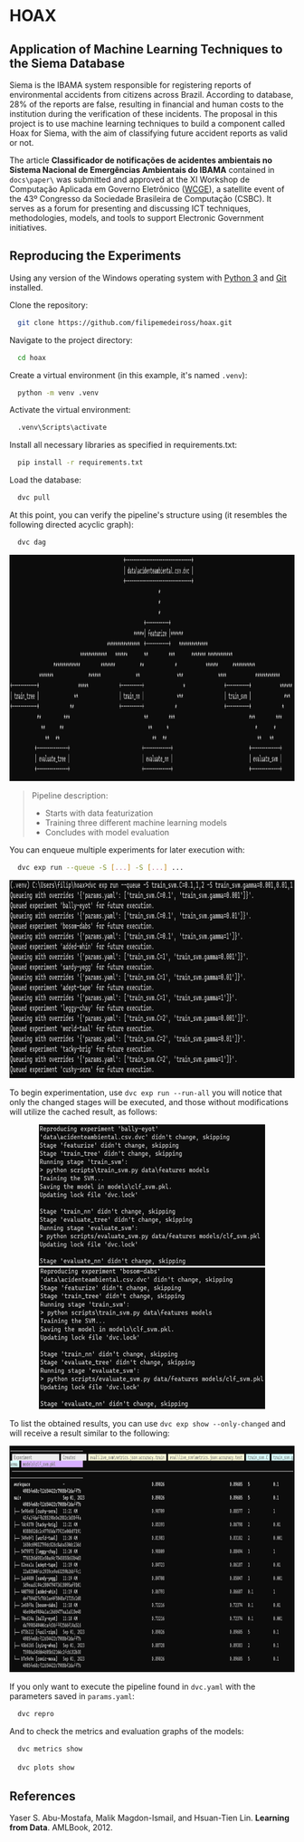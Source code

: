 # HOAX

## Application of Machine Learning Techniques to the Siema Database

   Siema is the IBAMA system responsible for registering reports of environmental accidents from citizens across Brazil. According to database, 28% of the reports are false, resulting in financial and human costs to the institution during the verification of these incidents. The proposal in this project is to use machine learning techniques to build a component called Hoax for Siema, with the aim of classifying future accident reports as valid or not.

   The article **Classificador de notificações de acidentes ambientais no Sistema Nacional de Emergências Ambientais do IBAMA** contained in `docs\paper\` was submitted and approved at the XI Workshop de Computação Aplicada em Governo Eletrônico ([WCGE](https://csbc.sbc.org.br/2023/wcge/)), a satellite event of the 43º Congresso da Sociedade Brasileira de Computação (CSBC). It serves as a forum for presenting and discussing ICT techniques, methodologies, models, and tools to support Electronic Government initiatives.

## Reproducing the Experiments

Using any version of the Windows operating system with [Python 3](https://www.python.org/) and [Git](https://git-scm.com/) installed.

Clone the repository:

```bash
  git clone https://github.com/filipemedeiross/hoax.git
```

Navigate to the project directory:

```bash
  cd hoax
```

Create a virtual environment (in this example, it's named `.venv`):

```bash
  python -m venv .venv
```

Activate the virtual environment:

```bash
  .venv\Scripts\activate
```

Install all necessary libraries as specified in requirements.txt:

```bash
  pip install -r requirements.txt
```

Load the database:

```bash
  dvc pull
```

At this point, you can verify the pipeline's structure using (it resembles the following directed acyclic graph):

```bash
  dvc dag
```

<p align="center"> 
    <img src="https://github.com/filipemedeiross/hoax/blob/main/docs/media/dag.png" width="700" height="400">
</p>

> Pipeline description:
> - Starts with data featurization
> - Training three different machine learning models
> - Concludes with model evaluation

You can enqueue multiple experiments for later execution with:

```bash
  dvc exp run --queue -S [...] -S [...] ...
```

<p align="center"> 
    <img src="https://github.com/filipemedeiross/hoax/blob/main/docs/media/queuing_experiments.png?raw=true" width="550" height="350">
</p>

To begin experimentation, use `dvc exp run --run-all` you will notice that only the changed stages will be executed, and those without modifications will utilize the cached result, as follows:

<p align="center"> 
    <img src="https://github.com/filipemedeiross/hoax/blob/main/docs/media/run_exp1.png?raw=true" width="400" height="250">
    <img src="https://github.com/filipemedeiross/hoax/blob/main/docs/media/run_exp2.png?raw=true" width="400" height="250">
</p>

To list the obtained results, you can use `dvc exp show --only-changed` and will receive a result similar to the following:

<p align="center"> 
    <img src="https://github.com/filipemedeiross/hoax/blob/main/docs/media/exp_show.png?raw=true" width="700" height="400">
</p>

If you only want to execute the pipeline found in `dvc.yaml` with the parameters saved in `params.yaml`:

```bash
  dvc repro
```

And to check the metrics and evaluation graphs of the models:

```bash
  dvc metrics show

  dvc plots show
```

## References

Yaser S. Abu-Mostafa, Malik Magdon-Ismail, and Hsuan-Tien Lin. **Learning from Data**. AMLBook, 2012.
